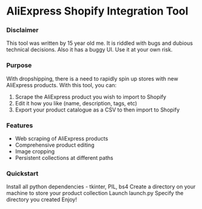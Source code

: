 # AliExpress Shopify Integration Tool

### Disclaimer

This tool was written by 15 year old me. It is riddled with bugs and dubious technical decisions. Also it has a buggy UI. Use it at your own risk.

### Purpose

With dropshipping, there is a need to rapidly spin up stores with new AliExpress products. With this tool, you can:

1. Scrape the AliExpress product you wish to import to Shopify
2. Edit it how you like (name, description, tags, etc)
3. Export your product catalogue as a CSV to then import to Shopify

### Features

- Web scraping of AliExpress products
- Comprehensive product editing
- Image cropping
- Persistent collections at different paths

### Quickstart

Install all python dependencies - tkinter, PIL, bs4
Create a directory on your machine to store your product collection
Launch launch.py
Specify the directory you created
Enjoy!